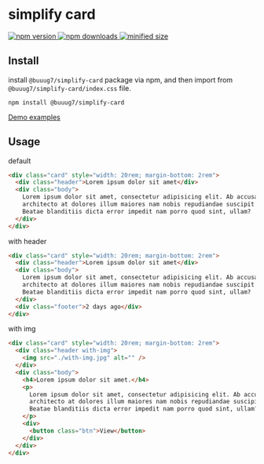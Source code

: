 # simplify card

 <p>
    <a href="https://www.npmjs.com/package/@buuug7/simplify-card?minimal=true">
        <img src="https://img.shields.io/npm/v/@buuug7/simplify-card.svg" alt="npm version">
  	</a>
  	<a href="https://npmcharts.com/compare/@buuug7/simplify-card?minimal=true">
  	    <img src="https://img.shields.io/npm/dm/@buuug7/simplify-card.svg" alt="npm downloads"> 
  	</a>
  	<a href="#">
  	   <img src="https://img.shields.io/bundlephobia/min/@buuug7/simplify-card.svg" alt="minified size"/>
  	</a>
 </p>

## Install

install `@buuug7/simplify-card` package via npm, and then import from `@buuug7/simplify-card/index.css` file.

```
npm install @buuug7/simplify-card
```

[Demo examples](https://buuug7.github.io/simplify/card/index.html)

## Usage

default

```html
<div class="card" style="width: 20rem; margin-bottom: 2rem">
  <div class="header">Lorem ipsum dolor sit amet</div>
  <div class="body">
    Lorem ipsum dolor sit amet, consectetur adipisicing elit. Ab accusantium
    architecto at dolores illum maiores nam nobis repudiandae suscipit veniam?
    Beatae blanditiis dicta error impedit nam porro quod sint, ullam?
  </div>
</div>
```

with header

```html
<div class="card" style="width: 20rem; margin-bottom: 2rem">
  <div class="header">Lorem ipsum dolor sit amet</div>
  <div class="body">
    Lorem ipsum dolor sit amet, consectetur adipisicing elit. Ab accusantium
    architecto at dolores illum maiores nam nobis repudiandae suscipit veniam?
    Beatae blanditiis dicta error impedit nam porro quod sint, ullam?
  </div>
  <div class="footer">2 days ago</div>
</div>
```

with img

```html
<div class="card" style="width: 20rem; margin-bottom: 2rem">
  <div class="header with-img">
    <img src="./with-img.jpg" alt="" />
  </div>
  <div class="body">
    <h4>Lorem ipsum dolor sit amet.</h4>
    <p>
      Lorem ipsum dolor sit amet, consectetur adipisicing elit. Ab accusantium
      architecto at dolores illum maiores nam nobis repudiandae suscipit veniam?
      Beatae blanditiis dicta error impedit nam porro quod sint, ullam?
    </p>
    <div>
      <button class="btn">View</button>
    </div>
  </div>
</div>
```
